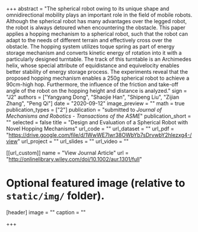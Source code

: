 +++
abstract = "The spherical robot owing to its unique shape and omnidirectional mobility plays an important role in the field of mobile robots. Although the spherical robot has many advantages over the legged robot, the robot is always detoured when encountering the obstacle. This paper applies a hopping mechanism to a spherical robot, such that the robot can adapt to the needs of different terrain and effectively cross over the obstacle. The hopping system utilizes toque spring as part of energy storage mechanism and converts kinetic energy of rotation into it with a particularly designed turntable. The track of this turntable is an Archimedes helix, whose special attribute of equidistance and equivelocity enables better stability of energy storage process. The experiments reveal that the proposed hopping mechanism enables a 250g spherical robot to achieve a 90cm-high hop. Furthermore, the influence of the friction and take-off angle of the robot on the hopping height and distance is analyzed."
sign = "J2"
authors = ["Yangyang Dong", "Shaojie Han", "Shipeng Liu", "Zijian Zhang", "Peng Qi"]
date = "2020-09-12"
image_preview = ""
math = true
publication_types = ["2"]
publication = "submitted to *Journal of Mechanisms and Robotics - Transactions of the ASME*"
publication_short = ""
selected = false
title = "Design and Evaluation of a Spherical Robot with Novel Hopping Mechanisms"
url_code = ""
url_dataset = ""
url_pdf = "https://drive.google.com/file/d/1WwWE7lwr38OWbYb7sDrvwbY2hlezxg4-/view"
url_project = ""
url_slides = ""
url_video = ""

[[url_custom]]
name = "View Journal Article"
url = "http://onlinelibrary.wiley.com/doi/10.1002/aur.1301/full"

# Optional featured image (relative to `static/img/` folder).
[header]
image = ""
caption = ""

+++

